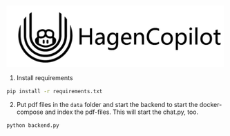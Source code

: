 ![HagenCopilot](docs/img/hagencopilot.png)

1. Install requirements

```bash
pip install -r requirements.txt
```

2. Put pdf files in the `data` folder and start the backend to start the docker-compose and index the pdf-files. This will start the chat.py, too.

```bash
python backend.py
```
